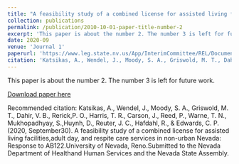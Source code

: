 ```yaml
---
title: "A feasibility study of a combined license for assisted living facilities, adult day, and respite care services in non-urban Nevada: Response to AB122"
collection: publications
permalink: /publication/2010-10-01-paper-title-number-2
excerpt: 'This paper is about the number 2. The number 3 is left for future work.'
date: 2020-09
venue: 'Journal 1'
paperurl: 'https://www.leg.state.nv.us/App/InterimCommittee/REL/Document/16648'
citation: 'Katsikas, A., Wendel, J., Moody, S. A., Griswold, M. T., Dahir, V. B., Rerick,P. O., Harris, T. R., Carson, J., Reed, P., Warne, T. N., Mukhopadhyay, S.,Huynh, D., Reuter, J. C., Hafdahl, R., & Edwards, C. P. (2020, September30).  A feasibility study of a combined license for assisted living facilities,adult day, and respite care services in non-urban Nevada: Response to AB122.University of Nevada, Reno.Submitted to the Nevada Department of Healthand Human Services and the Nevada State Assembly.'
---
```

This paper is about the number 2. The number 3 is left for future work.

[Download paper here](http://academicpages.github.io/files/paper2.pdf)

Recommended citation: Katsikas, A., Wendel, J., Moody, S. A., Griswold, M. T., Dahir, V. B., Rerick,P. O., Harris, T. R., Carson, J., Reed, P., Warne, T. N., Mukhopadhyay, S.,Huynh, D., Reuter, J. C., Hafdahl, R., & Edwards, C. P. (2020, September30).  A feasibility study of a combined license for assisted living facilities,adult day, and respite care services in non-urban Nevada: Response to AB122.University of Nevada, Reno.Submitted to the Nevada Department of Healthand Human Services and the Nevada State Assembly.
